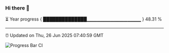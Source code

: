 ### Hi there 👋

⏳ Year progress { ██████████████▁▁▁▁▁▁▁▁▁▁▁▁▁▁▁▁ } 48.31 %

---

⏰ Updated on Thu, 26 Jun 2025 07:40:59 GMT

![Progress Bar CI](https://github.com/IshwaranRudhara/GIT-ACTION/workflows/Progress%20Bar%20CI/badge.svg)
